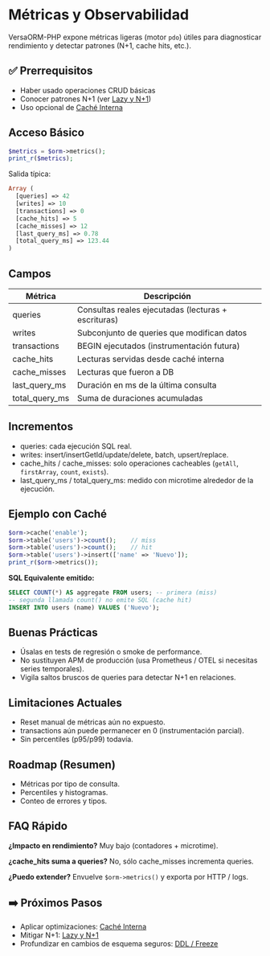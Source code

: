 # Métricas y Observabilidad

VersaORM-PHP expone métricas ligeras (motor `pdo`) útiles para diagnosticar rendimiento y detectar patrones (N+1, cache hits, etc.).

## ✅ Prerrequisitos
- Haber usado operaciones CRUD básicas
- Conocer patrones N+1 (ver [Lazy y N+1](../lazy-n+1.md))
- Uso opcional de [Caché Interna](../cache-interna.md)

## Acceso Básico
```php
$metrics = $orm->metrics();
print_r($metrics);
```
Salida típica:
```php
Array (
  [queries] => 42
  [writes] => 10
  [transactions] => 0
  [cache_hits] => 5
  [cache_misses] => 12
  [last_query_ms] => 0.78
  [total_query_ms] => 123.44
)
```
## Campos
| Métrica | Descripción |
|---------|-------------|
| queries | Consultas reales ejecutadas (lecturas + escrituras) |
| writes | Subconjunto de queries que modifican datos |
| transactions | BEGIN ejecutados (instrumentación futura) |
| cache_hits | Lecturas servidas desde caché interna |
| cache_misses | Lecturas que fueron a DB |
| last_query_ms | Duración en ms de la última consulta |
| total_query_ms | Suma de duraciones acumuladas |

## Incrementos
- queries: cada ejecución SQL real.
- writes: insert/insertGetId/update/delete, batch, upsert/replace.
- cache_hits / cache_misses: solo operaciones cacheables (`getAll`, `firstArray`, `count`, `exists`).
- last_query_ms / total_query_ms: medido con microtime alrededor de la ejecución.

## Ejemplo con Caché
```php
$orm->cache('enable');
$orm->table('users')->count();    // miss
$orm->table('users')->count();    // hit
$orm->table('users')->insert(['name' => 'Nuevo']);
print_r($orm->metrics());
```
**SQL Equivalente emitido:**
```sql
SELECT COUNT(*) AS aggregate FROM users; -- primera (miss)
-- segunda llamada count() no emite SQL (cache hit)
INSERT INTO users (name) VALUES ('Nuevo');
```

## Buenas Prácticas
- Úsalas en tests de regresión o smoke de performance.
- No sustituyen APM de producción (usa Prometheus / OTEL si necesitas series temporales).
- Vigila saltos bruscos de queries para detectar N+1 en relaciones.

## Limitaciones Actuales
- Reset manual de métricas aún no expuesto.
- transactions aún puede permanecer en 0 (instrumentación parcial).
- Sin percentiles (p95/p99) todavía.

## Roadmap (Resumen)
- Métricas por tipo de consulta.
- Percentiles y histogramas.
- Conteo de errores y tipos.

## FAQ Rápido
**¿Impacto en rendimiento?** Muy bajo (contadores + microtime).

**¿cache_hits suma a queries?** No, sólo cache_misses incrementa queries.

**¿Puedo extender?** Envuelve `$orm->metrics()` y exporta por HTTP / logs.

## ➡️ Próximos Pasos
- Aplicar optimizaciones: [Caché Interna](../cache-interna.md)
- Mitigar N+1: [Lazy y N+1](../lazy-n+1.md)
- Profundizar en cambios de esquema seguros: [DDL / Freeze](../ddl-freeze-migraciones.md)
